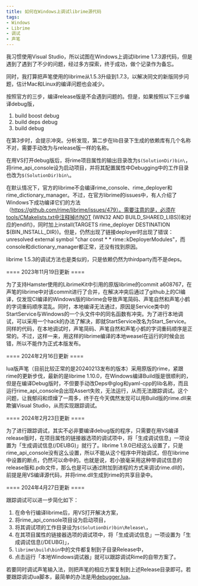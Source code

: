 ```yaml
---
title: 如何在Windows上调试librime源代码
tags:
- Windows
- Librime
- 调试
- 声笔
---
```


我习惯使用Visual Studio，所以试图在Windows上调试librime 1.7.3源代码，但是遇到了遇到了不少的问题，经过多方探索，终于成功，做个记录作为备忘。

同时，我打算把声笔使用的librime从1.5.3升级到1.7.3，以解决同文的新版同步问题，估计Mac和Linux的编译问题也会减少。

按照官方的三步，编译release版是不会遇到问题的。但是，如果按照以下三步编译debug版，

1. build boost debug
2. build deps debug
3. build debug

在第3步时，会提示冲突。分析发现，第二步在lib目录下生成的依赖库有几个名称不对，需要手动改为与release版一样的名称。

在用VS打开debug版后，将rime项目属性的输出目录改为`$(SolutionDir)bin\`，将rime_api_console设为启动项目，并将其配置属性中Debugging中的工作目录也改为`$(SolutionDir)bin\`。

在默认情况下，官方的librime不会编译rime_console、rime_deployer和rime_dictionary_manager。不过，在官方librime的issues中，有人介绍了Windows下成功编译它们的方法（https://github.com/rime/librime/issues/479）。需要注意的是，必须在tools/CMakelists.txt中注释掉if(NOT (WIN32 AND BUILD_SHARED_LIBS))和对应的endif()，同时加上install(TARGETS rime_deployer DESTINATION ${BIN_INSTALL_DIR})。但是，仍然出现了链接deployer时出现了错误：unresolved external symbol "char const * * rime::kDeployerModules"，而console和dictionary_manager都正常，还没有找到原因。

librime 1.5.3的调试方法也是类似的，只是依赖仍然为thirdparty而不是deps。

==== 2023年11月19日更新 ====

为了支持Hamster使用的LibrimeKit中引用的原版librime的commit a608767，在声笔的librime中对该commit进行了合并，在解决冲突后通过了github上的CI编译，仅发现CI编译的Windows版的librime会导致声笔简码、声笔自然和声笔小鹤的字词重码顺序混乱。同时，本地编译无法通过，原因是Service类中的StartService与Windows的一个头文件中的同名函数有冲突。为了进行本地调试，可以采用一个hack的办法了解决，即就StartService改名为Start_Service。同样的代码，在本地调试时，声笔简码、声笔自然和声笔小鹤的字词重码顺序是正常的。不过，这样一来，用这样的librime编译的本地weasel在运行的时候会出错，所以不能作为正式本版发布。

==== 2024年2月16日更新 ====

lua版声笔（目前比较正常的是20240213发布的版本）采用原版的rime，紧跟rime的更新步伐，最新的是librime 1.10.0，在Windows编译Build版是很顺利的，但是在编译Debug版时，不但要手动改Deps中glog和yaml-cpp的lib名称，而且运行rime_api_console会出现Assert失败，无法运行，从而无法跟踪调试。这个问题，让我郁闷和烦燥了一周多，终于在今天偶然发现可以用Build版的rime.dll来欺骗Visual Studio，从而实现跟踪调试。

==== 2024年2月23日更新 ====

为了进行跟踪调试，其实不必非要编译debug版的程序，只需要在用VS编译release版时，在项目属性的链接器选项的调试项中，将「生成调试信息」一项设置为「生成调试信息(/DEUBG)」就行了。librime 1.9.0已经这么设置了，只是rime_api_console没有这么设置，所以不能从这个程序中开始调试，但在librime中设置的断点，仍然可以命中的。也就是说，若小狼毫采用这种带调试信息的release版和.pdb文件，那么也是可以通过附加到进程的方式来调试rime.dll的，前提是用VS编译源代码，并将rime.dll生成到rime的共享目录中。

==== 2024年4月27日更新 ====

跟踪调试可以进一步简化如下：

1. 在命令行编译librime后，用VS打开解决方案，
2. 将rime_api_console项目设为启动项目，
3. 将其调试项的工作目录设为`$(SolutionDir)bin\Release\`，
4. 在其项目属性的链接器选项的调试项中，将「生成调试信息」一项设置为「生成调试信息(/DEUBG)」，
5. `librime\build\bin`中的文件都复制到子目录Release中，
6. 点击运行「本地Windows调试器」就可以跟踪调试Rime的自带方案了。

若要同时调试声笔输入法，则把声笔的相应方案复制到上述Release目录即可。若要跟踪调试lua脚本，最简单的办法是用[debugger.lua](https://github.com/slembcke/debugger.lua)。

